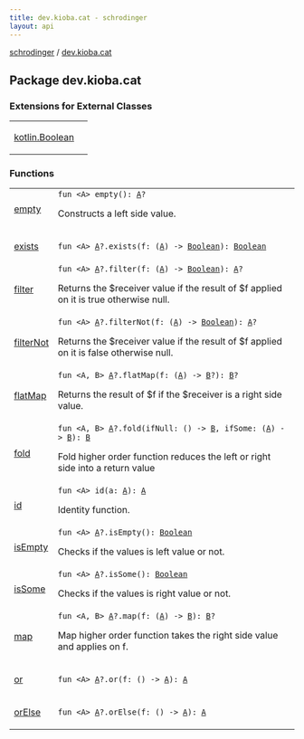 ```yaml
---
title: dev.kioba.cat - schrodinger
layout: api
---
```


<div class='api-docs-breadcrumbs'><a href="../index.html">schrodinger</a> / <a href="./index.html">dev.kioba.cat</a></div>

## Package dev.kioba.cat

### Extensions for External Classes

<table class="api-docs-table">
<tbody>
<tr>
<td markdown="1">

<a href="kotlin.-boolean/index.html">kotlin.Boolean</a>


</td>
<td markdown="1">

</td>
</tr>
</tbody>
</table>

### Functions

<table class="api-docs-table">
<tbody>
<tr>
<td markdown="1">

<a href="empty.html">empty</a>


</td>
<td markdown="1">
<div class="signature"><code><span class="keyword">fun </span><span class="symbol">&lt;</span><span class="identifier">A</span><span class="symbol">&gt;</span> <span class="identifier">empty</span><span class="symbol">(</span><span class="symbol">)</span><span class="symbol">: </span><a href="empty.html#A"><span class="identifier">A</span></a><span class="symbol">?</span></code></div>

Constructs a left side value.


</td>
</tr>
<tr>
<td markdown="1">

<a href="exists.html">exists</a>


</td>
<td markdown="1">
<div class="signature"><code><span class="keyword">fun </span><span class="symbol">&lt;</span><span class="identifier">A</span><span class="symbol">&gt;</span> <a href="exists.html#A"><span class="identifier">A</span></a><span class="symbol">?</span><span class="symbol">.</span><span class="identifier">exists</span><span class="symbol">(</span><span class="parameterName" id="dev.kioba.cat$exists(dev.kioba.cat.exists.A, kotlin.Function1((dev.kioba.cat.exists.A, kotlin.Boolean)))/f">f</span><span class="symbol">:</span>&nbsp;<span class="symbol">(</span><a href="exists.html#A"><span class="identifier">A</span></a><span class="symbol">)</span>&nbsp;<span class="symbol">-&gt;</span>&nbsp;<a href="https://kotlinlang.org/api/latest/jvm/stdlib/kotlin/-boolean/index.html"><span class="identifier">Boolean</span></a><span class="symbol">)</span><span class="symbol">: </span><a href="https://kotlinlang.org/api/latest/jvm/stdlib/kotlin/-boolean/index.html"><span class="identifier">Boolean</span></a></code></div>

</td>
</tr>
<tr>
<td markdown="1">

<a href="filter.html">filter</a>


</td>
<td markdown="1">
<div class="signature"><code><span class="keyword">fun </span><span class="symbol">&lt;</span><span class="identifier">A</span><span class="symbol">&gt;</span> <a href="filter.html#A"><span class="identifier">A</span></a><span class="symbol">?</span><span class="symbol">.</span><span class="identifier">filter</span><span class="symbol">(</span><span class="parameterName" id="dev.kioba.cat$filter(dev.kioba.cat.filter.A, kotlin.Function1((dev.kioba.cat.filter.A, kotlin.Boolean)))/f">f</span><span class="symbol">:</span>&nbsp;<span class="symbol">(</span><a href="filter.html#A"><span class="identifier">A</span></a><span class="symbol">)</span>&nbsp;<span class="symbol">-&gt;</span>&nbsp;<a href="https://kotlinlang.org/api/latest/jvm/stdlib/kotlin/-boolean/index.html"><span class="identifier">Boolean</span></a><span class="symbol">)</span><span class="symbol">: </span><a href="filter.html#A"><span class="identifier">A</span></a><span class="symbol">?</span></code></div>

Returns the $receiver value if the result of $f applied on it is true otherwise null.


</td>
</tr>
<tr>
<td markdown="1">

<a href="filter-not.html">filterNot</a>


</td>
<td markdown="1">
<div class="signature"><code><span class="keyword">fun </span><span class="symbol">&lt;</span><span class="identifier">A</span><span class="symbol">&gt;</span> <a href="filter-not.html#A"><span class="identifier">A</span></a><span class="symbol">?</span><span class="symbol">.</span><span class="identifier">filterNot</span><span class="symbol">(</span><span class="parameterName" id="dev.kioba.cat$filterNot(dev.kioba.cat.filterNot.A, kotlin.Function1((dev.kioba.cat.filterNot.A, kotlin.Boolean)))/f">f</span><span class="symbol">:</span>&nbsp;<span class="symbol">(</span><a href="filter-not.html#A"><span class="identifier">A</span></a><span class="symbol">)</span>&nbsp;<span class="symbol">-&gt;</span>&nbsp;<a href="https://kotlinlang.org/api/latest/jvm/stdlib/kotlin/-boolean/index.html"><span class="identifier">Boolean</span></a><span class="symbol">)</span><span class="symbol">: </span><a href="filter-not.html#A"><span class="identifier">A</span></a><span class="symbol">?</span></code></div>

Returns the $receiver value if the result of $f applied on it is false otherwise null.


</td>
</tr>
<tr>
<td markdown="1">

<a href="flat-map.html">flatMap</a>


</td>
<td markdown="1">
<div class="signature"><code><span class="keyword">fun </span><span class="symbol">&lt;</span><span class="identifier">A</span><span class="symbol">, </span><span class="identifier">B</span><span class="symbol">&gt;</span> <a href="flat-map.html#A"><span class="identifier">A</span></a><span class="symbol">?</span><span class="symbol">.</span><span class="identifier">flatMap</span><span class="symbol">(</span><span class="parameterName" id="dev.kioba.cat$flatMap(dev.kioba.cat.flatMap.A, kotlin.Function1((dev.kioba.cat.flatMap.A, dev.kioba.cat.flatMap.B)))/f">f</span><span class="symbol">:</span>&nbsp;<span class="symbol">(</span><a href="flat-map.html#A"><span class="identifier">A</span></a><span class="symbol">)</span>&nbsp;<span class="symbol">-&gt;</span>&nbsp;<a href="flat-map.html#B"><span class="identifier">B</span></a><span class="symbol">?</span><span class="symbol">)</span><span class="symbol">: </span><a href="flat-map.html#B"><span class="identifier">B</span></a><span class="symbol">?</span></code></div>

Returns the result of $f if the $receiver is a right side value.


</td>
</tr>
<tr>
<td markdown="1">

<a href="fold.html">fold</a>


</td>
<td markdown="1">
<div class="signature"><code><span class="keyword">fun </span><span class="symbol">&lt;</span><span class="identifier">A</span><span class="symbol">, </span><span class="identifier">B</span><span class="symbol">&gt;</span> <a href="fold.html#A"><span class="identifier">A</span></a><span class="symbol">?</span><span class="symbol">.</span><span class="identifier">fold</span><span class="symbol">(</span><span class="parameterName" id="dev.kioba.cat$fold(dev.kioba.cat.fold.A, kotlin.Function0((dev.kioba.cat.fold.B)), kotlin.Function1((dev.kioba.cat.fold.A, dev.kioba.cat.fold.B)))/ifNull">ifNull</span><span class="symbol">:</span>&nbsp;<span class="symbol">(</span><span class="symbol">)</span>&nbsp;<span class="symbol">-&gt;</span>&nbsp;<a href="fold.html#B"><span class="identifier">B</span></a><span class="symbol">, </span><span class="parameterName" id="dev.kioba.cat$fold(dev.kioba.cat.fold.A, kotlin.Function0((dev.kioba.cat.fold.B)), kotlin.Function1((dev.kioba.cat.fold.A, dev.kioba.cat.fold.B)))/ifSome">ifSome</span><span class="symbol">:</span>&nbsp;<span class="symbol">(</span><a href="fold.html#A"><span class="identifier">A</span></a><span class="symbol">)</span>&nbsp;<span class="symbol">-&gt;</span>&nbsp;<a href="fold.html#B"><span class="identifier">B</span></a><span class="symbol">)</span><span class="symbol">: </span><a href="fold.html#B"><span class="identifier">B</span></a></code></div>

Fold higher order function reduces the left or right side into a return value


</td>
</tr>
<tr>
<td markdown="1">

<a href="id.html">id</a>


</td>
<td markdown="1">
<div class="signature"><code><span class="keyword">fun </span><span class="symbol">&lt;</span><span class="identifier">A</span><span class="symbol">&gt;</span> <span class="identifier">id</span><span class="symbol">(</span><span class="parameterName" id="dev.kioba.cat$id(dev.kioba.cat.id.A)/a">a</span><span class="symbol">:</span>&nbsp;<a href="id.html#A"><span class="identifier">A</span></a><span class="symbol">)</span><span class="symbol">: </span><a href="id.html#A"><span class="identifier">A</span></a></code></div>

Identity function.


</td>
</tr>
<tr>
<td markdown="1">

<a href="is-empty.html">isEmpty</a>


</td>
<td markdown="1">
<div class="signature"><code><span class="keyword">fun </span><span class="symbol">&lt;</span><span class="identifier">A</span><span class="symbol">&gt;</span> <a href="is-empty.html#A"><span class="identifier">A</span></a><span class="symbol">?</span><span class="symbol">.</span><span class="identifier">isEmpty</span><span class="symbol">(</span><span class="symbol">)</span><span class="symbol">: </span><a href="https://kotlinlang.org/api/latest/jvm/stdlib/kotlin/-boolean/index.html"><span class="identifier">Boolean</span></a></code></div>

Checks if the values is left value or not.


</td>
</tr>
<tr>
<td markdown="1">

<a href="is-some.html">isSome</a>


</td>
<td markdown="1">
<div class="signature"><code><span class="keyword">fun </span><span class="symbol">&lt;</span><span class="identifier">A</span><span class="symbol">&gt;</span> <a href="is-some.html#A"><span class="identifier">A</span></a><span class="symbol">?</span><span class="symbol">.</span><span class="identifier">isSome</span><span class="symbol">(</span><span class="symbol">)</span><span class="symbol">: </span><a href="https://kotlinlang.org/api/latest/jvm/stdlib/kotlin/-boolean/index.html"><span class="identifier">Boolean</span></a></code></div>

Checks if the values is right value or not.


</td>
</tr>
<tr>
<td markdown="1">

<a href="map.html">map</a>


</td>
<td markdown="1">
<div class="signature"><code><span class="keyword">fun </span><span class="symbol">&lt;</span><span class="identifier">A</span><span class="symbol">, </span><span class="identifier">B</span><span class="symbol">&gt;</span> <a href="map.html#A"><span class="identifier">A</span></a><span class="symbol">?</span><span class="symbol">.</span><span class="identifier">map</span><span class="symbol">(</span><span class="parameterName" id="dev.kioba.cat$map(dev.kioba.cat.map.A, kotlin.Function1((dev.kioba.cat.map.A, dev.kioba.cat.map.B)))/f">f</span><span class="symbol">:</span>&nbsp;<span class="symbol">(</span><a href="map.html#A"><span class="identifier">A</span></a><span class="symbol">)</span>&nbsp;<span class="symbol">-&gt;</span>&nbsp;<a href="map.html#B"><span class="identifier">B</span></a><span class="symbol">)</span><span class="symbol">: </span><a href="map.html#B"><span class="identifier">B</span></a><span class="symbol">?</span></code></div>

Map higher order function takes the right side value and applies on f.


</td>
</tr>
<tr>
<td markdown="1">

<a href="or.html">or</a>


</td>
<td markdown="1">
<div class="signature"><code><span class="keyword">fun </span><span class="symbol">&lt;</span><span class="identifier">A</span><span class="symbol">&gt;</span> <a href="or.html#A"><span class="identifier">A</span></a><span class="symbol">?</span><span class="symbol">.</span><span class="identifier">or</span><span class="symbol">(</span><span class="parameterName" id="dev.kioba.cat$or(dev.kioba.cat.or.A, kotlin.Function0((dev.kioba.cat.or.A)))/f">f</span><span class="symbol">:</span>&nbsp;<span class="symbol">(</span><span class="symbol">)</span>&nbsp;<span class="symbol">-&gt;</span>&nbsp;<a href="or.html#A"><span class="identifier">A</span></a><span class="symbol">)</span><span class="symbol">: </span><a href="or.html#A"><span class="identifier">A</span></a></code></div>

</td>
</tr>
<tr>
<td markdown="1">

<a href="or-else.html">orElse</a>


</td>
<td markdown="1">
<div class="signature"><code><span class="keyword">fun </span><span class="symbol">&lt;</span><span class="identifier">A</span><span class="symbol">&gt;</span> <a href="or-else.html#A"><span class="identifier">A</span></a><span class="symbol">?</span><span class="symbol">.</span><span class="identifier">orElse</span><span class="symbol">(</span><span class="parameterName" id="dev.kioba.cat$orElse(dev.kioba.cat.orElse.A, kotlin.Function0((dev.kioba.cat.orElse.A)))/f">f</span><span class="symbol">:</span>&nbsp;<span class="symbol">(</span><span class="symbol">)</span>&nbsp;<span class="symbol">-&gt;</span>&nbsp;<a href="or-else.html#A"><span class="identifier">A</span></a><span class="symbol">)</span><span class="symbol">: </span><a href="or-else.html#A"><span class="identifier">A</span></a></code></div>

</td>
</tr>
</tbody>
</table>
